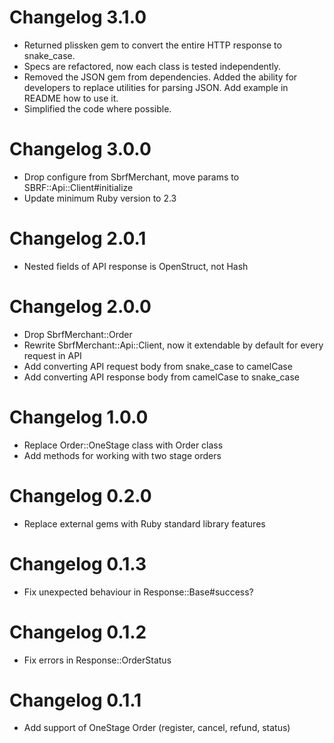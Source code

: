 # Changelog 3.1.0
- Returned plissken gem to convert the entire HTTP response to snake_case.
- Specs are refactored, now each class is tested independently.
- Removed the JSON gem from dependencies. Added the ability for developers to replace utilities for parsing JSON. Add example in README how to use it.
- Simplified the code where possible.
# Changelog 3.0.0
- Drop configure from SbrfMerchant, move params to SBRF::Api::Client#initialize
- Update minimum Ruby version to 2.3
# Changelog 2.0.1
- Nested fields of API response is OpenStruct, not Hash
# Changelog 2.0.0
- Drop SbrfMerchant::Order
- Rewrite SbrfMerchant::Api::Client, now it extendable by default for every request in API
- Add converting API request body from snake_case to camelCase
- Add converting API response body from camelCase to snake_case
# Changelog 1.0.0
- Replace Order::OneStage class with Order class
- Add methods for working with two stage orders
# Changelog 0.2.0
- Replace external gems with Ruby standard library features
# Changelog 0.1.3
- Fix unexpected behaviour in Response::Base#success?

# Changelog 0.1.2
- Fix errors in Response::OrderStatus

# Changelog 0.1.1
- Add support of OneStage Order (register, cancel, refund, status)
